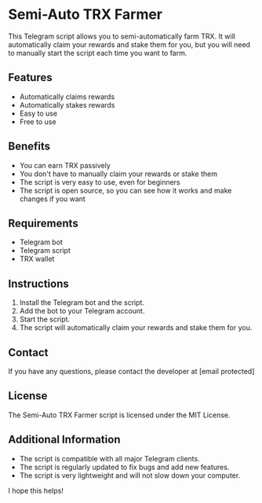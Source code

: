 # Semi-Auto TRX Farmer

This Telegram script allows you to semi-automatically farm TRX. It will automatically claim your rewards and stake them for you, but you will need to manually start the script each time you want to farm.

## Features

* Automatically claims rewards
* Automatically stakes rewards
* Easy to use
* Free to use

## Benefits

* You can earn TRX passively
* You don't have to manually claim your rewards or stake them
* The script is very easy to use, even for beginners
* The script is open source, so you can see how it works and make changes if you want

## Requirements

* Telegram bot
* Telegram script
* TRX wallet

## Instructions

1. Install the Telegram bot and the script.
2. Add the bot to your Telegram account.
3. Start the script.
4. The script will automatically claim your rewards and stake them for you.

## Contact

If you have any questions, please contact the developer at [email protected]

## License

The Semi-Auto TRX Farmer script is licensed under the MIT License.

## Additional Information

* The script is compatible with all major Telegram clients.
* The script is regularly updated to fix bugs and add new features.
* The script is very lightweight and will not slow down your computer.

I hope this helps!
